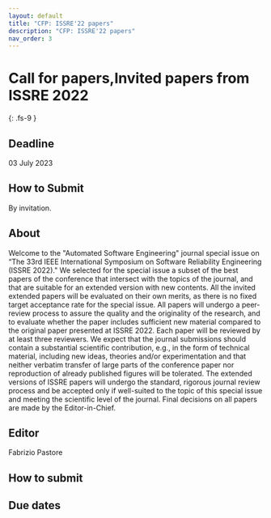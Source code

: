```yaml
---
layout: default
title: "CFP: ISSRE'22 papers"
description: "CFP: ISSRE'22 papers"
nav_order: 3
---
```


# Call for papers,Invited papers from ISSRE 2022
{: .fs-9 }

## Deadline

03 July 2023

## How to Submit

By invitation.

## About

Welcome to the "Automated Software Engineering" journal special issue on “The 33rd IEEE International Symposium on Software Reliability Engineering (ISSRE 2022)." We selected for the special issue a subset of the best papers of the conference that intersect with the topics of the journal, and that are suitable for an extended version with new contents. All the invited extended papers will be evaluated on their own merits, as there is no fixed target acceptance rate for the special issue. All papers will undergo a peer-review process to assure the quality and the originality of the research, and to evaluate whether the paper includes sufficient new material compared to the original paper presented at ISSRE 2022. Each paper will be reviewed by at least three reviewers. We expect that the journal submissions should contain a substantial scientific contribution, e.g., in the form of technical material, including new ideas, theories and/or experimentation and that neither verbatim transfer of large parts of the conference paper nor reproduction of already published figures will be tolerated. The extended versions of ISSRE papers will undergo the standard, rigorous journal review process and be accepted only if well-suited to the topic of this special issue and meeting the scientific level of the journal. Final decisions on all papers are made by the Editor-in-Chief. 

## Editor

Fabrizio Pastore

## How to submit

## Due dates
